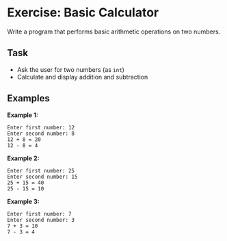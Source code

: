 # Exercise: Basic Calculator

Write a program that performs basic arithmetic operations on two numbers.

## Task
- Ask the user for two numbers (as `int`)
- Calculate and display addition and subtraction

## Examples
**Example 1:**
```
Enter first number: 12
Enter second number: 8
12 + 8 = 20
12 - 8 = 4
```

**Example 2:**
```
Enter first number: 25
Enter second number: 15
25 + 15 = 40
25 - 15 = 10
```

**Example 3:**
```
Enter first number: 7
Enter second number: 3
7 + 3 = 10
7 - 3 = 4
```
